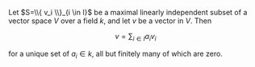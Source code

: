 Let $S=\\{ v_i \\}_{i \in I}$ be a maximal linearly independent subset of a vector space $V$ over a field $k$, and let $v$ be a vector in $V$. Then

$$
v = \sum_{i \in I} a_i v_i
$$

for a unique set of $a_i \in k$, all but finitely many of which are zero.
